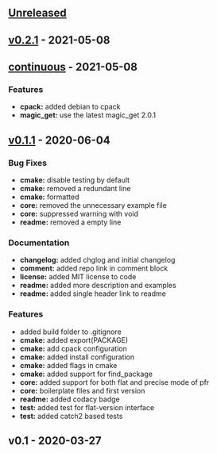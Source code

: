 <a name="unreleased"></a>
## [Unreleased]


<a name="v0.2.1"></a>
## [v0.2.1] - 2021-05-08

<a name="continuous"></a>
## [continuous] - 2021-05-08
### Features
- **cpack:** added debian to cpack
- **magic_get:** use the latest magic_get 2.0.1


<a name="v0.1.1"></a>
## [v0.1.1] - 2020-06-04
### Bug Fixes
- **cmake:** disable testing by default
- **cmake:** removed a redundant line
- **cmake:** formatted
- **core:** removed the unnecessary example file
- **core:** suppressed warning with void
- **readme:** removed a empty line

### Documentation
- **changelog:** added chglog and initial changelog
- **comment:** added repo link in comment block
- **license:** added MIT license to code
- **readme:** added more description and examples
- **readme:** added single header link to readme

### Features
- added build folder to .gitignore
- **cmake:** added export(PACKAGE)
- **cmake:** add cpack configuration
- **cmake:** added install configuration
- **cmake:** added flags in cmake
- **cmake:** added support for find_package
- **core:** added support for both flat and precise mode of pfr
- **core:** boilerplate files and first version
- **readme:** added codacy badge
- **test:** added test for flat-version interface
- **test:** added catch2 based tests


<a name="v0.1"></a>
## v0.1 - 2020-03-27

[Unreleased]: https://github.com/Maverobot/struct_magic/compare/v0.2.1...HEAD
[v0.2.1]: https://github.com/Maverobot/struct_magic/compare/continuous...v0.2.1
[continuous]: https://github.com/Maverobot/struct_magic/compare/v0.1.1...continuous
[v0.1.1]: https://github.com/Maverobot/struct_magic/compare/v0.1...v0.1.1
